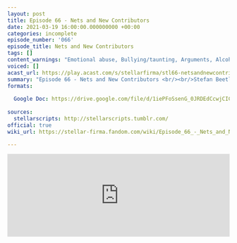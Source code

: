 ```yaml
---
layout: post
title: Episode 66 - Nets and New Contributors
date: 2021-03-19 16:00:00.000000000 +00:00
categories: incomplete
episode_number: '066'
episode_title: Nets and New Contributors
tags: []
content_warnings: "Emotional abuse, Bullying/taunting, Arguments, Alcohol & alcoholism, Discrimination & prejudice, Discussions of: emetophobia, knives, Mentions of: depression, exercise, kidnapping, threats, childhood trauma, gambling, arson, death & murder, intrusive thoughts, parasites & mind control, poison, food, SFX: shouting, eating sounds"
voiced: []
acast_url: https://play.acast.com/s/stellarfirma/stl66-netsandnewcontributors
summary: "Episode 66 - Nets and New Contributors <br/><br/>Stefan Beetlevox, Head Bartender of The Cosmic Lounge, is concerned about a downturn in sales and would like advice on regaining market share. <br/><br/>Management Consultants’ advice: musical mind parasites, targeted smear rapping, knives, branded graph friends (coasters), wider vents, remove facial recognition, more customer hierarchy and teen novel angst."
formats:
  
  Google Doc: https://drive.google.com/file/d/1iePFoSsenG_0JRDEdCcwjCICPpEk5DFH/view
  
sources:
  stellarscripts: http://stellarscripts.tumblr.com/
official: true
wiki_url: https://stellar-firma.fandom.com/wiki/Episode_66_-_Nets_and_New_Contributors

---
```


<iframe title="Embed Player" width="100%" height="188px" src="https://embed.acast.com/9b621e90-6416-4c18-8fa7-f032c46c6f74/5e008041-7635-4140-95cc-662665111788" scrolling="no" frameBorder="0" style="border:none;overflow:hidden;"></iframe>

